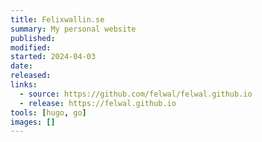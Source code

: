 ```yaml
---
title: Felixwallin.se
summary: My personal website
published:
modified:
started: 2024-04-03
date:
released:
links:
  - source: https://github.com/felwal/felwal.github.io
  - release: https://felwal.github.io
tools: [hugo, go]
images: []
---
```

